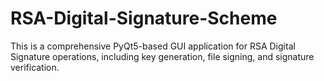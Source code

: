 # RSA-Digital-Signature-Scheme
This is a comprehensive PyQt5-based GUI application for RSA Digital Signature operations, including key generation, file signing, and signature verification.
